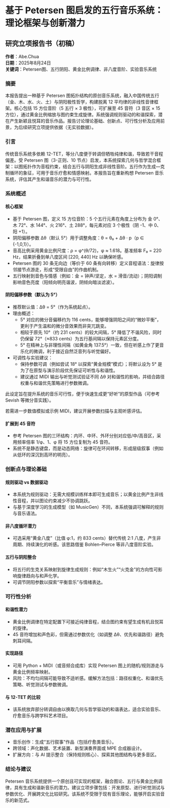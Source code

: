 # 基于 Petersen 图启发的五行音乐系统：理论框架与创新潜力

## 研究立项报告书（初稿）

**作者**：Abe.Chua  
**日期**：2025年8月24日  
**关键词**：Petersen图、五行阴阳、黄金比例调律、非八度音阶、实验音乐系统

### 摘要

本报告提出一种基于 Petersen 图拓扑结构的原创音乐系统，融入中国传统五行（金、木、水、火、土）与阴阳极性哲学，构建脱离 12 平均律的非线性音律框架。核心包括 15 方位音阶（5 五行 × 3 极性），可扩展至 45 音符（3 音区 × 15 方位），通过黄金比例缩放与图约束生成旋律。系统强调规则驱动的和谐探索，潜在产生新颖且悦耳的音乐作品。报告讨论理论基础、创新点、可行性分析及应用前景，为后续研究立项提供依据（无实验数据）。

### 引言

传统音乐系统多依赖 12-TET，等分八度便于转调但牺牲纯律和谐，导致若干音程偏差。受 Petersen 图（3-正则、10 节点）启发，本系统探索几何与哲学混合框架：以图拓扑作为音程约束，结合五行与阴阳生成非线性音阶。五行作为生成—克制循环的象征，可用于音乐疗愈和情感映射。本报告旨在重新构想 Petersen 音乐系统，评估其产生和谐音乐的潜力与可行性。

### 系统概述

#### 核心框架

- 基于 Petersen 图，定义 15 方位音阶：5 个五行元素在角度上分布为 金 0°、木 72°、水 144°、火 216°、土 288°，每元素对应 3 个极性（阴 -1、中 0、阳 +1）。
- 阴阳偏移参数 Δθ（默认 5°）用于调整角度：θ = θ₀ + Δθ · p（p ∈ {-1,0,1}）。
- 音高比例采用黄金比例尺度：ρ = φ^(θ/72)，φ ≈ 1.618。基准频率 F₀ = 220 Hz，结果折叠到单八度区间 [220, 440] Hz 以确保听感。
- Petersen 图的 30 条无向边（等价于 60 条有向转移）定义音程语法：旋律按邻接节点游走，形成“受限自由”的作曲机制。
- 五行映射到音色与情感（例如：金 = 钟声/坚定，水 = 滑音/流动）；阴阳调制影响音色亮度（阳倾向明亮谐波，阴倾向暗淡滤波）。


#### 阴阳偏移参数（默认为 5°）

- 推荐默认值：Δθ = 5°（作为系统起点）。
- 理由概述：
  - 5° 对应的微分音偏移约为 116 cents，能够增强阴阳之间的“微妙平衡”，更利于产生温和的微分音效果而非突兀跳变。
  - 相较于原先 10°（约 231 cents）的较大间隔，5° 降低了不谐风险，同时仍保留 72°（≈833 cents）为五行基间隔以保持元素区分度。
  - 5° 在精神上与非理性间隔（如黄金角 137.5°）一致，但在听感上作了更音乐化的微调，利于接近自然泛音列与听觉偏好。
- 可调性与实验建议：
  - 保持参数可调（例如尝试 18° 以探索“黄金规模”模式）；将默认设为 5° 是为了在原型与演示阶段优先保证可听性与和谐性。
  - 建议通过 MIDI 输出与听觉测试验证不同 Δθ 对和谐性的影响，并结合路径权重与和谐优先策略进行参数微调。

此设定旨在提升系统的音乐可行性，便于快速生成更“好听”的原型作品（可参考 Sevish 等微分音实践）。

若需进一步数值模拟或示例 MIDI，建议开展参数扫描与主观听感评估。

#### 扩展到 45 音符

- 参考 Petersen 图的三环结构：内环、中环、外环分别对应低/中/高音区，采用频率倍率 1/φ、1、φ 将 15 方位复制为 45 音符。
- 系统不是静态键盘，而是动态网络：旋律可在环间转移，形成层级叙事（例如从低环的深沉到高环的明亮）。

### 创新点与理论基础

#### 规则驱动 vs 数据驱动

- 本系统为规则驱动：无需大规模训练样本即可生成音乐；以黄金比例产生非线性音程，并以图论约束减少不协调跳跃。
- 与基于深度学习的生成模型（如 MusicGen）不同，本系统强调可解释的规则与音乐语法。

#### 非八度循环潜力

- 可选采用“黄金八度”（比值 φ:1，约 833 cents）替代传统 2:1 八度，产生非周期、持续演化的听感。该思路借鉴 Bohlen–Pierce 等非八度音阶实验。

#### 五行与阴阳整合

- 将五行的生克关系映射到旋律生成规则：例如“木生火”“火克金”的方向性可影响旋律趋向与和声化学。
- 可调节阴阳参数以探索“平衡音乐”与情绪表达。

### 可行性分析

#### 和谐性潜力

- 黄金比例调律在特定配置下可接近纯律音程，结合图约束有望生成有机且悦耳的旋律。
- 45 音符增加和声色彩，但需通过参数优化（如调整 Δθ、优先和谐路径）避免刺耳间隔。

#### 实现路径

- 可用 Python + MIDI（或音频合成库）实现 Petersen 图上的随机/规则游走与黄金比例频率映射。
- 风险：不均匀间隔可能导致不适听感。缓解方法包括：路径权重化、和谐优先策略、听觉测试与参数微调。

#### 与 12-TET 的比较

- 该系统放弃部分转调自由以换取几何与哲学驱动的和谐表达，适合实验音乐、疗愈音乐与跨学科艺术项目。

### 潜在应用与扩展

- 音乐创作：生成“五行叙事”作品（包括疗愈类音乐）。
- 跨领域：声化数据、艺术装置、新型演奏界面或 MPE 合成器设计。
- 扩展方向：与 AI 提示整合（保持规则核心）、探索其他图结构与更多音区。

### 结论与建议

Petersen 音乐系统提供一个原创且可实现的框架，融合图论、五行与黄金比例调律，具有生成和谐新音乐的潜力。建议立项步骤包括：开发原型、进行听觉测试与参数优化、开展跨文化比较研究。该系统不受限于现有音乐理论，能够开启实验音乐的新范式。
